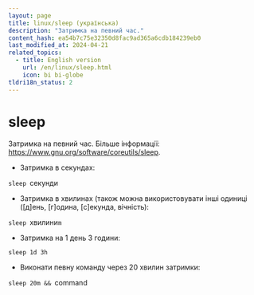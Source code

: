 ```yaml
---
layout: page
title: linux/sleep (українська)
description: "Затримка на певний час."
content_hash: ea54b7c75e32350d8fac9ad365a6cdb184239eb0
last_modified_at: 2024-04-21
related_topics:
  - title: English version
    url: /en/linux/sleep.html
    icon: bi bi-globe
tldri18n_status: 2
---
```

# sleep

Затримка на певний час.
Більше інформації: <https://www.gnu.org/software/coreutils/sleep>.

- Затримка в секундах:

`sleep `<span class="tldr-var badge badge-pill bg-dark-lm bg-white-dm text-white-lm text-dark-dm font-weight-bold">секунди</span>

- Затримка в хвилинах (також можна використовувати інші одиниці ([д]ень, [г]одина, [с]екунда, вічність):

`sleep `<span class="tldr-var badge badge-pill bg-dark-lm bg-white-dm text-white-lm text-dark-dm font-weight-bold">хвилини</span>`m`

- Затримка на 1 день 3 години:

`sleep 1d 3h`

- Виконати певну команду через 20 хвилин затримки:

`sleep 20m && `<span class="tldr-var badge badge-pill bg-dark-lm bg-white-dm text-white-lm text-dark-dm font-weight-bold">command</span>
